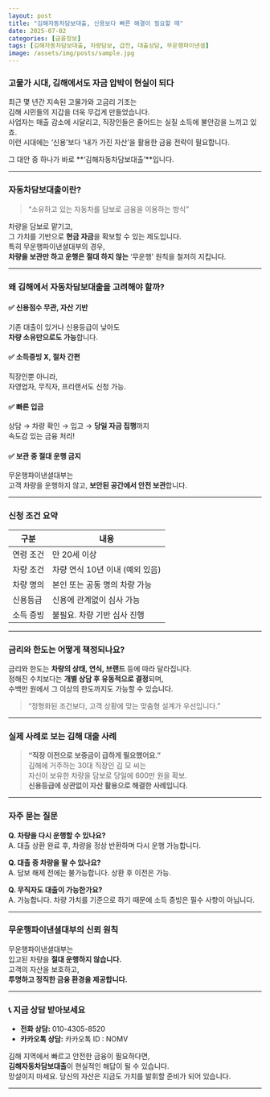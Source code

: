 ```yaml
---
layout: post
title: "김해자동차담보대출, 신용보다 빠른 해결이 필요할 때"
date: 2025-07-02
categories: [금융정보]
tags: [김해자동차담보대출, 차량담보, 급전, 대출상담, 무운행파이낸셜]
image: /assets/img/posts/sample.jpg
---
```


### 고물가 시대, 김해에서도 자금 압박이 현실이 되다

최근 몇 년간 지속된 고물가와 고금리 기조는  
김해 시민들의 지갑을 더욱 무겁게 만들었습니다.  
사업자는 매출 감소에 시달리고, 직장인들은 줄어드는 실질 소득에 불안감을 느끼고 있죠.  
이런 시대에는 ‘신용’보다 ‘내가 가진 자산’을 활용한 금융 전략이 필요합니다.

그 대안 중 하나가 바로 **‘김해자동차담보대출’**입니다.

---

### 자동차담보대출이란?

> “소유하고 있는 자동차를 담보로 금융을 이용하는 방식”

차량을 담보로 맡기고,  
그 가치를 기반으로 **현금 자금**을 확보할 수 있는 제도입니다.  
특히 무운행파이낸셜대부의 경우,  
**차량을 보관만 하고 운행은 절대 하지 않는** ‘무운행’ 원칙을 철저히 지킵니다.

---

### 왜 김해에서 자동차담보대출을 고려해야 할까?

#### ✅ 신용점수 무관, 자산 기반
기존 대출이 있거나 신용등급이 낮아도  
**차량 소유만으로도 가능**합니다.

#### ✅ 소득증빙 X, 절차 간편
직장인뿐 아니라,  
자영업자, 무직자, 프리랜서도 신청 가능.

#### ✅ 빠른 입금
상담 → 차량 확인 → 입고 → **당일 자금 집행**까지  
속도감 있는 금융 처리!

#### ✅ 보관 중 절대 운행 금지
무운행파이낸셜대부는  
고객 차량을 운행하지 않고, **보안된 공간에서 안전 보관**합니다.

---

### 신청 조건 요약

| 구분       | 내용                          |
|------------|-------------------------------|
| 연령 조건  | 만 20세 이상                 |
| 차량 조건  | 차량 연식 10년 이내 (예외 있음) |
| 차량 명의  | 본인 또는 공동 명의 차량 가능 |
| 신용등급   | 신용에 관계없이 심사 가능     |
| 소득 증빙  | 불필요. 차량 기반 심사 진행   |

---

### 금리와 한도는 어떻게 책정되나요?

금리와 한도는 **차량의 상태, 연식, 브랜드** 등에 따라 달라집니다.  
정해진 수치보다는 **개별 상담 후 유동적으로 결정**되며,  
수백만 원에서 그 이상의 한도까지도 가능할 수 있습니다.

> “정형화된 조건보다, 고객 상황에 맞는 맞춤형 설계가 우선입니다.”

---

### 실제 사례로 보는 김해 대출 사례

> **“직장 이전으로 보증금이 급하게 필요했어요.”**  
김해에 거주하는 30대 직장인 김 모 씨는  
자신이 보유한 차량을 담보로 당일에 600만 원을 확보.  
**신용등급에 상관없이 자산 활용으로 해결한 사례입니다.**

---

### 자주 묻는 질문

**Q. 차량을 다시 운행할 수 있나요?**  
A. 대출 상환 완료 후, 차량을 정상 반환하며 다시 운행 가능합니다.

**Q. 대출 중 차량을 팔 수 있나요?**  
A. 담보 해제 전에는 불가능합니다. 상환 후 이전은 가능.

**Q. 무직자도 대출이 가능한가요?**  
A. 가능합니다. 차량 가치를 기준으로 하기 때문에 소득 증빙은 필수 사항이 아닙니다.

---

### 무운행파이낸셜대부의 신뢰 원칙

무운행파이낸셜대부는  
입고된 차량을 **절대 운행하지 않습니다.**  
고객의 자산을 보호하고,  
**투명하고 정직한 금융 환경을 제공합니다.**

---

### 📞 지금 상담 받아보세요

- **전화 상담:** 010-4305-8520  
- **카카오톡 상담:** 카카오톡 ID : NOMV  

김해 지역에서 빠르고 안전한 금융이 필요하다면,  
**김해자동차담보대출**이 현실적인 해답이 될 수 있습니다.  
망설이지 마세요. 당신의 자산은 지금도 가치를 발휘할 준비가 되어 있습니다.

---

